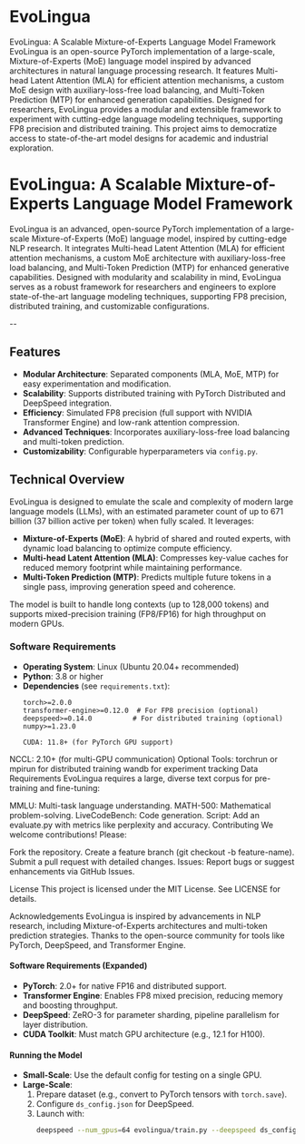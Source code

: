 # EvoLingua
EvoLingua: A Scalable Mixture-of-Experts Language Model Framework
EvoLingua is an open-source PyTorch implementation of a large-scale, Mixture-of-Experts (MoE) language model inspired by advanced architectures in natural language processing research. It features Multi-head Latent Attention (MLA) for efficient attention mechanisms, a custom MoE design with auxiliary-loss-free load balancing, and Multi-Token Prediction (MTP) for enhanced generation capabilities. Designed for researchers, EvoLingua provides a modular and extensible framework to experiment with cutting-edge language modeling techniques, supporting FP8 precision and distributed training. This project aims to democratize access to state-of-the-art model designs for academic and industrial exploration.


# EvoLingua: A Scalable Mixture-of-Experts Language Model Framework


EvoLingua is an advanced, open-source PyTorch implementation of a large-scale Mixture-of-Experts (MoE) language model, inspired by cutting-edge NLP research. It integrates Multi-head Latent Attention (MLA) for efficient attention mechanisms, a custom MoE architecture with auxiliary-loss-free load balancing, and Multi-Token Prediction (MTP) for enhanced generative capabilities. Designed with modularity and scalability in mind, EvoLingua serves as a robust framework for researchers and engineers to explore state-of-the-art language modeling techniques, supporting FP8 precision, distributed training, and customizable configurations.


--
## Features
- **Modular Architecture**: Separated components (MLA, MoE, MTP) for easy experimentation and modification.
- **Scalability**: Supports distributed training with PyTorch Distributed and DeepSpeed integration.
- **Efficiency**: Simulated FP8 precision (full support with NVIDIA Transformer Engine) and low-rank attention compression.
- **Advanced Techniques**: Incorporates auxiliary-loss-free load balancing and multi-token prediction.
- **Customizability**: Configurable hyperparameters via `config.py`.

## Technical Overview
EvoLingua is designed to emulate the scale and complexity of modern large language models (LLMs), with an estimated parameter count of up to 671 billion (37 billion active per token) when fully scaled. It leverages:
- **Mixture-of-Experts (MoE)**: A hybrid of shared and routed experts, with dynamic load balancing to optimize compute efficiency.
- **Multi-head Latent Attention (MLA)**: Compresses key-value caches for reduced memory footprint while maintaining performance.
- **Multi-Token Prediction (MTP)**: Predicts multiple future tokens in a single pass, improving generation speed and coherence.

The model is built to handle long contexts (up to 128,000 tokens) and supports mixed-precision training (FP8/FP16) for high throughput on modern GPUs.

### Software Requirements
- **Operating System**: Linux (Ubuntu 20.04+ recommended)
- **Python**: 3.8 or higher
- **Dependencies** (see `requirements.txt`):
  ```plaintext
  torch>=2.0.0
  transformer-engine>=0.12.0  # For FP8 precision (optional)
  deepspeed>=0.14.0          # For distributed training (optional)
  numpy>=1.23.0

  CUDA: 11.8+ (for PyTorch GPU support)
NCCL: 2.10+ (for multi-GPU communication)
Optional Tools:
torchrun or mpirun for distributed training
wandb for experiment tracking
Data Requirements
EvoLingua requires a large, diverse text corpus for pre-training and fine-tuning:

MMLU: Multi-task language understanding.
MATH-500: Mathematical problem-solving.
LiveCodeBench: Code generation.
Script: Add an evaluate.py with metrics like perplexity and accuracy.
Contributing
We welcome contributions! Please:

Fork the repository.
Create a feature branch (git checkout -b feature-name).
Submit a pull request with detailed changes.
Issues: Report bugs or suggest enhancements via GitHub Issues.

License
This project is licensed under the MIT License. See LICENSE for details.

Acknowledgements
EvoLingua is inspired by advancements in NLP research, including Mixture-of-Experts architectures and multi-token prediction strategies. Thanks to the open-source community for tools like PyTorch, DeepSpeed, and Transformer Engine.

#### Software Requirements (Expanded)
- **PyTorch**: 2.0+ for native FP16 and distributed support.
- **Transformer Engine**: Enables FP8 mixed precision, reducing memory and boosting throughput.
- **DeepSpeed**: ZeRO-3 for parameter sharding, pipeline parallelism for layer distribution.
- **CUDA Toolkit**: Must match GPU architecture (e.g., 12.1 for H100).

#### Running the Model
- **Small-Scale**: Use the default config for testing on a single GPU.
- **Large-Scale**:
  1. Prepare dataset (e.g., convert to PyTorch tensors with `torch.save`).
  2. Configure `ds_config.json` for DeepSpeed.
  3. Launch with:
     ```bash
     deepspeed --num_gpus=64 evolingua/train.py --deepspeed ds_config.json

     
